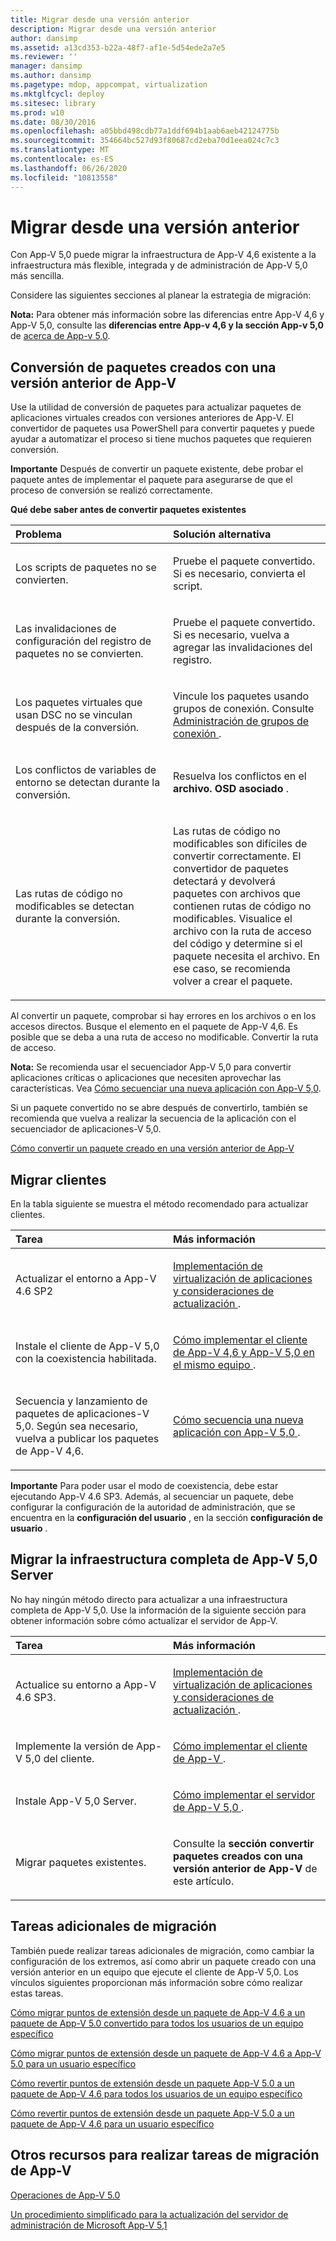 ```yaml
---
title: Migrar desde una versión anterior
description: Migrar desde una versión anterior
author: dansimp
ms.assetid: a13cd353-b22a-48f7-af1e-5d54ede2a7e5
ms.reviewer: ''
manager: dansimp
ms.author: dansimp
ms.pagetype: mdop, appcompat, virtualization
ms.mktglfcycl: deploy
ms.sitesec: library
ms.prod: w10
ms.date: 08/30/2016
ms.openlocfilehash: a05bbd498cdb77a1ddf694b1aab6aeb42124775b
ms.sourcegitcommit: 354664bc527d93f80687cd2eba70d1eea024c7c3
ms.translationtype: MT
ms.contentlocale: es-ES
ms.lasthandoff: 06/26/2020
ms.locfileid: "10813558"
---
```

# Migrar desde una versión anterior


Con App-V 5,0 puede migrar la infraestructura de App-V 4,6 existente a la infraestructura más flexible, integrada y de administración de App-V 5,0 más sencilla.

Considere las siguientes secciones al planear la estrategia de migración:

**Nota:**  Para obtener más información sobre las diferencias entre App-V 4,6 y App-V 5,0, consulte las **diferencias entre App-v 4,6 y la sección App-v 5,0** de [acerca de App-v 5,0](about-app-v-50.md).

 

## Conversión de paquetes creados con una versión anterior de App-V


Use la utilidad de conversión de paquetes para actualizar paquetes de aplicaciones virtuales creados con versiones anteriores de App-V. El convertidor de paquetes usa PowerShell para convertir paquetes y puede ayudar a automatizar el proceso si tiene muchos paquetes que requieren conversión.

**Importante**  Después de convertir un paquete existente, debe probar el paquete antes de implementar el paquete para asegurarse de que el proceso de conversión se realizó correctamente.

 

**Qué debe saber antes de convertir paquetes existentes**

<table>
<colgroup>
<col width="50%" />
<col width="50%" />
</colgroup>
<thead>
<tr class="header">
<th align="left">Problema</th>
<th align="left">Solución alternativa</th>
</tr>
</thead>
<tbody>
<tr class="odd">
<td align="left"><p>Los scripts de paquetes no se convierten.</p></td>
<td align="left"><p>Pruebe el paquete convertido. Si es necesario, convierta el script.</p></td>
</tr>
<tr class="even">
<td align="left"><p>Las invalidaciones de configuración del registro de paquetes no se convierten.</p></td>
<td align="left"><p>Pruebe el paquete convertido. Si es necesario, vuelva a agregar las invalidaciones del registro.</p></td>
</tr>
<tr class="odd">
<td align="left"><p>Los paquetes virtuales que usan DSC no se vinculan después de la conversión.</p></td>
<td align="left"><p>Vincule los paquetes usando grupos de conexión. Consulte <a href="managing-connection-groups.md" data-raw-source="[Managing Connection Groups](managing-connection-groups.md)"> Administración de grupos de conexión </a> .</p></td>
</tr>
<tr class="even">
<td align="left"><p>Los conflictos de variables de entorno se detectan durante la conversión.</p></td>
<td align="left"><p>Resuelva los conflictos en el <strong> archivo. OSD asociado </strong> .</p></td>
</tr>
<tr class="odd">
<td align="left"><p>Las rutas de código no modificables se detectan durante la conversión.</p></td>
<td align="left"><p>Las rutas de código no modificables son difíciles de convertir correctamente. El convertidor de paquetes detectará y devolverá paquetes con archivos que contienen rutas de código no modificables. Visualice el archivo con la ruta de acceso del código y determine si el paquete necesita el archivo. En ese caso, se recomienda volver a crear el paquete.</p></td>
</tr>
</tbody>
</table>

 

Al convertir un paquete, comprobar si hay errores en los archivos o en los accesos directos. Busque el elemento en el paquete de App-V 4,6. Es posible que se deba a una ruta de acceso no modificable. Convertir la ruta de acceso.

**Nota:**  Se recomienda usar el secuenciador App-V 5,0 para convertir aplicaciones críticas o aplicaciones que necesiten aprovechar las características. Vea [Cómo secuenciar una nueva aplicación con App-V 5,0](how-to-sequence-a-new-application-with-app-v-50-beta-gb18030.md).

Si un paquete convertido no se abre después de convertirlo, también se recomienda que vuelva a realizar la secuencia de la aplicación con el secuenciador de aplicaciones-V 5,0.

 

[Cómo convertir un paquete creado en una versión anterior de App-V](how-to-convert-a-package-created-in-a-previous-version-of-app-v.md)

## Migrar clientes


En la tabla siguiente se muestra el método recomendado para actualizar clientes.

<table>
<colgroup>
<col width="50%" />
<col width="50%" />
</colgroup>
<thead>
<tr class="header">
<th align="left">Tarea</th>
<th align="left">Más información</th>
</tr>
</thead>
<tbody>
<tr class="odd">
<td align="left"><p>Actualizar el entorno a App-V 4.6 SP2</p></td>
<td align="left"><p><a href="../appv-v4/application-virtualization-deployment-and-upgrade-considerations-copy.md" data-raw-source="[Application Virtualization Deployment and Upgrade Considerations](../appv-v4/application-virtualization-deployment-and-upgrade-considerations-copy.md)">Implementación de virtualización de aplicaciones y consideraciones de actualización </a> .</p></td>
</tr>
<tr class="even">
<td align="left"><p>Instale el cliente de App-V 5,0 con la coexistencia habilitada.</p></td>
<td align="left"><p><a href="how-to-deploy-the-app-v-46-and-the-app-v--50-client-on-the-same-computer.md" data-raw-source="[How to Deploy the App-V 4.6 and the App-V 5.0 Client on the Same Computer](how-to-deploy-the-app-v-46-and-the-app-v--50-client-on-the-same-computer.md)">Cómo implementar el cliente de App-V 4,6 y App-V 5,0 en el mismo equipo </a> .</p></td>
</tr>
<tr class="odd">
<td align="left"><p>Secuencia y lanzamiento de paquetes de aplicaciones-V 5,0. Según sea necesario, vuelva a publicar los paquetes de App-V 4,6.</p></td>
<td align="left"><p><a href="how-to-sequence-a-new-application-with-app-v-50-beta-gb18030.md" data-raw-source="[How to Sequence a New Application with App-V 5.0](how-to-sequence-a-new-application-with-app-v-50-beta-gb18030.md)">Cómo secuencia una nueva aplicación con App-V 5,0 </a> .</p></td>
</tr>
</tbody>
</table>

 

**Importante**  Para poder usar el modo de coexistencia, debe estar ejecutando App-V 4.6 SP3. Además, al secuenciar un paquete, debe configurar la configuración de la autoridad de administración, que se encuentra en la **configuración del usuario** , en la sección **configuración de usuario** .

 

## Migrar la infraestructura completa de App-V 5,0 Server


No hay ningún método directo para actualizar a una infraestructura completa de App-V 5,0. Use la información de la siguiente sección para obtener información sobre cómo actualizar el servidor de App-V.

<table>
<colgroup>
<col width="50%" />
<col width="50%" />
</colgroup>
<thead>
<tr class="header">
<th align="left">Tarea</th>
<th align="left">Más información</th>
</tr>
</thead>
<tbody>
<tr class="odd">
<td align="left"><p>Actualice su entorno a App-V 4.6 SP3.</p></td>
<td align="left"><p><a href="../appv-v4/application-virtualization-deployment-and-upgrade-considerations-copy.md" data-raw-source="[Application Virtualization Deployment and Upgrade Considerations](../appv-v4/application-virtualization-deployment-and-upgrade-considerations-copy.md)">Implementación de virtualización de aplicaciones y consideraciones de actualización </a> .</p></td>
</tr>
<tr class="even">
<td align="left"><p>Implemente la versión de App-V 5,0 del cliente.</p></td>
<td align="left"><p><a href="how-to-deploy-the-app-v-client-gb18030.md" data-raw-source="[How to Deploy the App-V Client](how-to-deploy-the-app-v-client-gb18030.md)">Cómo implementar el cliente de App-V </a> .</p></td>
</tr>
<tr class="odd">
<td align="left"><p>Instale App-V 5,0 Server.</p></td>
<td align="left"><p><a href="how-to-deploy-the-app-v-50-server-50sp3.md" data-raw-source="[How to Deploy the App-V 5.0 Server](how-to-deploy-the-app-v-50-server-50sp3.md)">Cómo implementar el servidor de App-V 5,0 </a> .</p></td>
</tr>
<tr class="even">
<td align="left"><p>Migrar paquetes existentes.</p></td>
<td align="left"><p>Consulte la <strong> sección convertir paquetes creados con una versión anterior de App-V </strong> de este artículo.</p></td>
</tr>
</tbody>
</table>

 

## Tareas adicionales de migración


También puede realizar tareas adicionales de migración, como cambiar la configuración de los extremos, así como abrir un paquete creado con una versión anterior en un equipo que ejecute el cliente de App-V 5,0. Los vínculos siguientes proporcionan más información sobre cómo realizar estas tareas.

[Cómo migrar puntos de extensión desde un paquete de App-V 4.6 a un paquete de App-V 5.0 convertido para todos los usuarios de un equipo específico](how-to-migrate-extension-points-from-an-app-v-46-package-to-a-converted-app-v-50-package-for-all-users-on-a-specific-computer.md)

[Cómo migrar puntos de extensión desde un paquete de App-V 4.6 a App-V 5.0 para un usuario específico](how-to-migrate-extension-points-from-an-app-v-46-package-to-app-v-50-for-a-specific-user.md)

[Cómo revertir puntos de extensión desde un paquete App-V 5.0 a un paquete de App-V 4.6 para todos los usuarios de un equipo específico](how-to-revert-extension-points-from-an-app-v-50-package-to-an-app-v-46-package-for-all-users-on-a-specific-computer.md)

[Cómo revertir puntos de extensión desde un paquete App-V 5.0 a un paquete de App-V 4.6 para un usuario específico](how-to-revert-extension-points-from-an-app-v-50-package-to-an-app-v-46-package-for-a-specific-user.md)







## Otros recursos para realizar tareas de migración de App-V


[Operaciones de App-V 5.0](operations-for-app-v-50.md)

[Un procedimiento simplificado para la actualización del servidor de administración de Microsoft App-V 5,1](https://go.microsoft.com/fwlink/p/?LinkId=786330)

 

 





